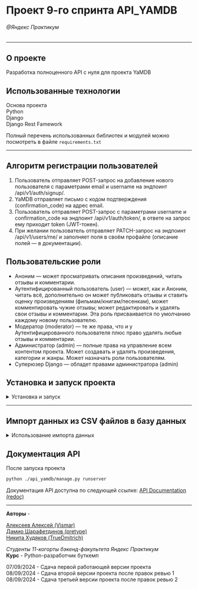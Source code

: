 
# Проект 9-го спринта API_YAMDB
###### @Яндекс Практикум
***


## О проекте
Разработка полноценного API с нуля для проекта YaMDB


## Использованные технологии  
Основа проекта     
Python   
Django    
Django Rest Famework    



Полный перечень использованных библиотек и модулей можно посмотреть в файле `requirements.txt`
***
## Алгоритм регистрации пользователей

1. Пользователь отправляет POST-запрос на добавление нового пользователя с параметрами email и username на эндпоинт /api/v1/auth/signup/.
2. YaMDB отправляет письмо с кодом подтверждения (confirmation_code) на адрес email.
3. Пользователь отправляет POST-запрос с параметрами username и confirmation_code на эндпоинт /api/v1/auth/token/, в ответе на запрос ему приходит token (JWT-токен).
4. При желании пользователь отправляет PATCH-запрос на эндпоинт /api/v1/users/me/ и заполняет поля в своём профайле (описание полей — в документации).

## Пользовательские роли

- Аноним — может просматривать описания произведений, читать отзывы и комментарии.
- Аутентифицированный пользователь (user) — может, как и Аноним, читать всё, дополнительно он может публиковать отзывы и ставить оценку произведениям (фильмам/книгам/песенкам), может комментировать чужие отзывы; может редактировать и удалять свои отзывы и комментарии. Эта роль присваивается по умолчанию каждому новому пользователю.
- Модератор (moderator) — те же права, что и у Аутентифицированного пользователя плюс право удалять любые отзывы и комментарии.
- Администратор (admin) — полные права на управление всем контентом проекта. Может создавать и удалять произведения, категории и жанры. Может назначать роли пользователям.
- Суперюзер Django — обладет правами администратора (admin)




## Установка и запуск проекта

<details>
  <summary><b<strong>Установка и запуск</strong></b></summary>

### Как запустить проект:

1. Клонировать репозиторий и перейти в него в командной строке:
  ```bash
  git clone https://github.com/xVismar/api_yamdb.git
  ```

  ```bash
  cd api_yamdb
  ```

2. Создать и активировать виртуальное окружение:
  ```bash
  python -m venv venv
  ```
  ```bash
  . venv/Scripts/activate
  ```

3. Обновить установщик Python и установить зависимости из файла requirements.txt:
  ```bash
  python -m pip install --upgrade pip
  ```
  ```bash
  pip install -r requirements.txt
  ```

4. Выполнить миграции:
  ```bash
  python ./api_yamdb/manage.py migrate
  ```

5. Запустить проект:
  ```bash
  python ./api_yamdb/manage.py runserver
  ```

</details>

***

## Импорт данных из CSV файлов в базу данных

<details>
  <summary><b<strong>Использование импорта данных</strong></b></summary>

Для импорта данных в базу данных из CSV файлов, используйте команду `import_data`.
Эта команда позволяет импортировать данные из следующих файлов:
```
users.csv
titles.csv
category.csv
genre.csv
genre_title.csv
review.csv
comments.csv
```

### Шаги для использования команды `import_data`
***
### Подготовьте CSV файлы
Убедитесь, что файлы `users.csv`, `titles.csv`, `category.csv`, `genre.csv`, `genre_title.csv`, `review.csv` и `comments.csv` находятся в директории `static/data/`.
<br></br>
### Запустите команду
Выполните следующую команду в терминале из корневой директории проекта:
```bash
python ./api_yamdb/manage.py import_data
```
<br></br>
### Проверьте логирование
Команда `import_data` будет выводить информацию о процессе импорта в консоль.
Убедитесь, что все данные были успешно импортированы.
<br></br>

### Пример структуры CSV файлов
```
users.csv
id,username,email,password,is_superuser,is_staff,is_active,date_joined,is_registration_complete
1,johndoe,johndoe@example.com,hashed_password,False,False,True,2023-01-01 00:00:00,True
```

```
titles.csv
id,name,year,description,category_id
1,Example Title,2023,Description of the title,1
```

```
category.csv
id,name,slug
1,Category Name,category-slug
```

```
genre.csv
id,name,slug
1,Genre Name,genre-slug
```

```
genre_title.csv
id,genre_id,title_id
1,1,1
```

```
review.csv
id,title_id,text,author_id,score,pub_date
1,1,Review text,1,5,2023-01-01 00:00:00
```

```
comments.csv
id,review_id,text,author_id,pub_date
1,1,Comment text,1,2023-01-01 00:00:00
```
<br></br>

### Примечания
Убедитесь, что все необходимые поля присутствуют в CSV файлах.
Если какие-либо поля отсутствуют, команда `import_data` автоматически заполнит их значениями по умолчанию.
В случае ошибок, информация об ошибках будет выведена в консоль.
</details>


## Документация API
После запуска проекта
```bash
python ./api_yamdb/manage.py runserver
```
Документация API доступна по следующей ссылке: [API Documentation (redoc)](http://127.0.0.1:8000/redoc/)

***
**Авторы** -    

[Aлексеев Алексей (Vismar)](https://github.com/xVismar)    
[Дамир Шарафетдинов (pretype)](https://github.com/pretype)     
[Никита Худяков (TrueDmitrich)](https://github.com/TrueDmitrich)    

_Студенты 11-когорты бэкенд-факультета   Яндекс Практикум_     
**Курс** - Python-разработчик буткемп    


07/09/2024 - Сдача первой работающей версии проекта         
08/09/2024 - Сдача второй версии проекта после правок ревью 1    
08/09/2024 - Сдача третьей версии проекта после правок ревью 2
